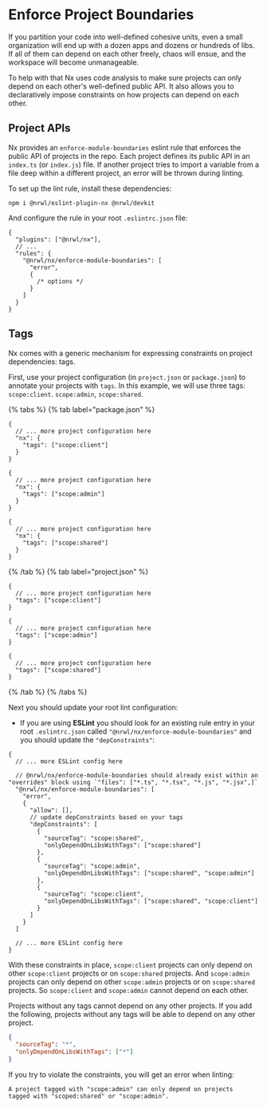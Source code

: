 # Enforce Project Boundaries

If you partition your code into well-defined cohesive units, even a small organization will end up with a dozen apps and dozens or hundreds of libs. If all of them can depend on each other freely, chaos will ensue, and the workspace will become unmanageable.

To help with that Nx uses code analysis to make sure projects can only depend on each other's well-defined public API. It also allows you to declaratively impose constraints on how projects can depend on each other.

## Project APIs

Nx provides an `enforce-module-boundaries` eslint rule that enforces the public API of projects in the repo. Each project defines its public API in an `index.ts` (or `index.js`) file. If another project tries to import a variable from a file deep within a different project, an error will be thrown during linting.

To set up the lint rule, install these dependencies:

```shell
npm i @nrwl/eslint-plugin-nx @nrwl/devkit
```

And configure the rule in your root `.eslintrc.json` file:

```jsonc {% fileName=".eslintrc.json" %}
{
  "plugins": ["@nrwl/nx"],
  // ...
  "rules": {
    "@nrwl/nx/enforce-module-boundaries": [
      "error",
      {
        /* options */
      }
    ]
  }
}
```

## Tags

Nx comes with a generic mechanism for expressing constraints on project dependencies: tags.

First, use your project configuration (in `project.json` or `package.json`) to annotate your projects with `tags`. In this example, we will use three tags: `scope:client`. `scope:admin`, `scope:shared`.

{% tabs %}
{% tab label="package.json" %}

```jsonc {% fileName="client/package.json" %}
{
  // ... more project configuration here
  "nx": {
    "tags": ["scope:client"]
  }
}
```

```jsonc {% fileName="admin/package.json" %}
{
  // ... more project configuration here
  "nx": {
    "tags": ["scope:admin"]
  }
}
```

```jsonc {% fileName="utils/package.json" %}
{
  // ... more project configuration here
  "nx": {
    "tags": ["scope:shared"]
  }
}
```

{% /tab %}
{% tab label="project.json" %}

```jsonc {% fileName="client/project.json" %}
{
  // ... more project configuration here
  "tags": ["scope:client"]
}
```

```jsonc {% fileName="admin/project.json" %}
{
  // ... more project configuration here
  "tags": ["scope:admin"]
}
```

```jsonc {% fileName="utils/project.json" %}
{
  // ... more project configuration here
  "tags": ["scope:shared"]
}
```

{% /tab %}
{% /tabs %}

Next you should update your root lint configuration:

- If you are using **ESLint** you should look for an existing rule entry in your root `.eslintrc.json` called `"@nrwl/nx/enforce-module-boundaries"` and you should update the `"depConstraints"`:

```jsonc {% fileName=".eslintrc.json" %}
{
  // ... more ESLint config here

  // @nrwl/nx/enforce-module-boundaries should already exist within an "overrides" block using `"files": ["*.ts", "*.tsx", "*.js", "*.jsx",]`
  "@nrwl/nx/enforce-module-boundaries": [
    "error",
    {
      "allow": [],
      // update depConstraints based on your tags
      "depConstraints": [
        {
          "sourceTag": "scope:shared",
          "onlyDependOnLibsWithTags": ["scope:shared"]
        },
        {
          "sourceTag": "scope:admin",
          "onlyDependOnLibsWithTags": ["scope:shared", "scope:admin"]
        },
        {
          "sourceTag": "scope:client",
          "onlyDependOnLibsWithTags": ["scope:shared", "scope:client"]
        }
      ]
    }
  ]

  // ... more ESLint config here
}
```

With these constraints in place, `scope:client` projects can only depend on other `scope:client` projects or on `scope:shared` projects. And `scope:admin` projects can only depend on other `scope:admin` projects or on `scope:shared` projects. So `scope:client` and `scope:admin` cannot depend on each other.

Projects without any tags cannot depend on any other projects. If you add the following, projects without any tags will be able to depend on any other project.

```json
{
  "sourceTag": "*",
  "onlyDependOnLibsWithTags": ["*"]
}
```

If you try to violate the constraints, you will get an error when linting:

```shell
A project tagged with "scope:admin" can only depend on projects
tagged with "scoped:shared" or "scope:admin".
```

